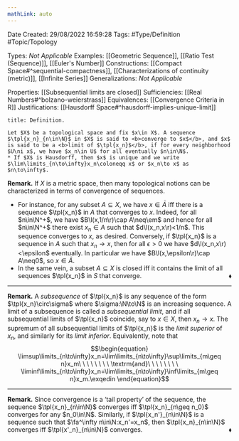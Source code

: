 ```yaml
---
mathLink: auto
---
```


<div class="topSpace"></div>

Date Created: 29/08/2022 16:59:28
Tags: #Type/Definition #Topic/Topology

Types: <i>Not Applicable</i>
Examples: [[Geometric Sequence]], [[Ratio Test (Sequence)]], [[Euler's Number]]
Constructions: [[Compact Space#^sequential-compactness]], [[Characterizations of continuity (metric)]], [[Infinite Series]]
Generalizations: <i>Not Applicable</i>

Properties: [[Subsequential limits are closed]]
Sufficiencies: [[Real Numbers#^bolzano-weierstrass]]
Equivalences: [[Convergence Criteria in R]]
Justifications: [[Hausdorff Space#^hausdorff-implies-unique-limit]]

``` ad-Definition
title: Definition.

Let $X$ be a topological space and fix $x\in X$. A sequence $\tpl{x_n}_{n\in\N}$ in $X$ is said to <b>converge to $x$</b>, and $x$ is said to be a <b>limit of $\tpl{x_n}$</b>, if for every neighborhood $U\ni x$, we have $x_n\in U$ for all eventually $n\in\N$.
* If $X$ is Hausdorff, then $x$ is unique and we write $\lim\limits_{n\to\infty}x_n\coloneqq x$ or $x_n\to x$ as $n\to\infty$.

```

<b>Remark.</b> If $X$ is a metric space, then many topological notions can be characterized in terms of convergence of sequences.
* For instance, for any subset $A\subseteq X$, we have $x\in\bar{A}$ iff there is a sequence $\tpl{x_n}$ in $A$ that converges to $x$. Indeed, for all $n\in\N^+$, we have $B\l(x,1/n\r)\cap A\neq\em$ and hence for all $n\in\N^+$ there exist $x_n\in A$ such that $d\l(x_n,x\r)<1/n$. This sequence converges to $x$, as desired. Conversely, if $\tpl{x_n}$ is a sequence in $A$ such that $x_n\to x$, then for all $\epsilon>0$ we have $d\l(x_n,x\r)<\epsilon$ eventually. In particular we have $B\l(x,\epsilon\r)\cap A\neq0$, so $x\in\bar{A}$.
* In the same vein, a subset $A\subseteq X$ is closed iff it contains the limit of all sequences $\tpl{x_n}$ in $S$ that converge.<span style="float:right;">$\blacklozenge$</span>

---

<b>Remark.</b> A <i>subsequence</i> of $\tpl{x_n}$ is any sequence of the form $\tpl{x_n}\circ\sigma$ where $\sigma:\N\to\N$ is an increasing sequence. A limit of a subsequence is called a <i>subsequential limit</i>, and if all subsequential limits of $\tpl{x_n}$ coincide, say to $x\in X$, then $x_n\to x$. The supremum of all subsequential limits of $\tpl{x_n}$ is the <i>limit superior</i> of $x_n$, and similarly for its <i>limit inferior</i>. Equivalently, note that
$$\begin{equation}
    \limsup\limits_{n\to\infty}x_n=\lim\limits_{n\to\infty}\sup\limits_{m\geq n}x_m\ \ \ \ \ \ \ \ \textrm{and}\ \ \ \ \ \ \ \ \liminf\limits_{n\to\infty}x_n=\lim\limits_{n\to\infty}\inf\limits_{m\geq n}x_m.\exqedin
\end{equation}$$

---

<b>Remark.</b> Since convergence is a ‘tail property’ of the sequence, the sequence $\tpl{x_n}_{n\in\N}$ converges iff $\tpl{x_n}_{n\geq n_0}$ converges for any $n_0\in\N$. Similarly, if $\tpl{x_n'}_{n\in\N}$ is a sequence such that $\fa^\infty n\in\N:x_n'=x_n$, then $\tpl{x_n}_{n\in\N}$ converges iff $\tpl{x'_n}_{n\in\N}$ converges.<span style="float:right;">$\blacklozenge$</span>
